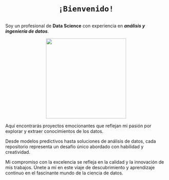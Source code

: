 # <h1 align="center">**`¡Bienvenido!`**</h1>                                          
##
Soy un profesional de **Data Science** con experiencia en ***análisis y ingeniería de datos***.

<p align='center'>
<img src="https://sicreesinnovas.com/wp-content/uploads/2022/01/trabajo-analisis-datos.jpg"  height=250>
<p>
  
Aquí encontrarás proyectos emocionantes que reflejan mi pasión por explorar y extraer conocimientos de los datos. 

Desde modelos predictivos hasta soluciones de análisis de datos, cada repositorio representa un desafío único abordado con habilidad y creatividad. 

Mi compromiso con la excelencia se refleja en la calidad y la innovación de mis trabajos. Únete a mí en este viaje de descubrimiento y aprendizaje continuo en el fascinante mundo de la ciencia de datos.

